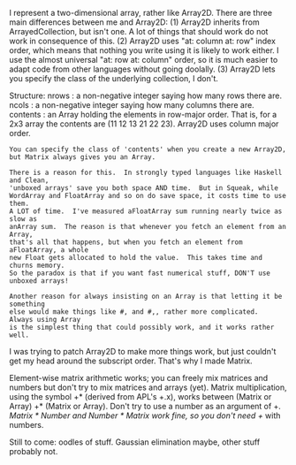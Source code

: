 I represent a two-dimensional array, rather like Array2D.
There are three main differences between me and Array2D:
(1) Array2D inherits from ArrayedCollection, but isn't one.  A lot of things that should work
    do not work in consequence of this.
(2) Array2D uses "at: column at: row" index order, which means that nothing you write using
    it is likely to work either.  I use the almost universal "at: row at: column" order, so it is
    much easier to adapt code from other languages without going doolally.
(3) Array2D lets you specify the class of the underlying collection, I don't.

Structure:
  nrows : a non-negative integer saying how many rows there are.
  ncols : a non-negative integer saying how many columns there are.
  contents : an Array holding the elements in row-major order.  That is, for a 2x3 array
    the contents are (11 12 13 21 22 23).  Array2D uses column major order.

    You can specify the class of 'contents' when you create a new Array2D,
    but Matrix always gives you an Array.

    There is a reason for this.  In strongly typed languages like Haskell and Clean,
    'unboxed arrays' save you both space AND time.  But in Squeak, while
    WordArray and FloatArray and so on do save space, it costs time to use them.
    A LOT of time.  I've measured aFloatArray sum running nearly twice as slow as
    anArray sum.  The reason is that whenever you fetch an element from an Array,
    that's all that happens, but when you fetch an element from aFloatArray, a whole
    new Float gets allocated to hold the value.  This takes time and churns memory.
    So the paradox is that if you want fast numerical stuff, DON'T use unboxed arrays!

    Another reason for always insisting on an Array is that letting it be something
    else would make things like #, and #,, rather more complicated.  Always using Array
    is the simplest thing that could possibly work, and it works rather well.

I was trying to patch Array2D to make more things work, but just couldn't get my head
around the subscript order.  That's why I made Matrix.

Element-wise matrix arithmetic works; you can freely mix matrices and numbers but
don't try to mix matrices and arrays (yet).
Matrix multiplication, using the symbol +* (derived from APL's +.x), works between
(Matrix or Array) +* (Matrix or Array).  Don't try to use a number as an argument of +*.
Matrix * Number and Number * Matrix work fine, so you don't need +* with numbers.

Still to come: oodles of stuff.  Gaussian elimination maybe, other stuff probably not.
